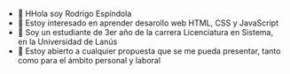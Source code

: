 - 👋 HHola soy Rodrigo Espíndola
- 👀 Estoy interesado en aprender desarollo web HTML, CSS y JavaScript
- 🌱 Soy un estudiante de 3er año de la carrera Licenciatura en Sistema, en la Universidad de Lanús
- 💞️ Estoy abierto a cualquier propuesta que se me pueda presentar, tanto como para el ámbito personal y laboral

